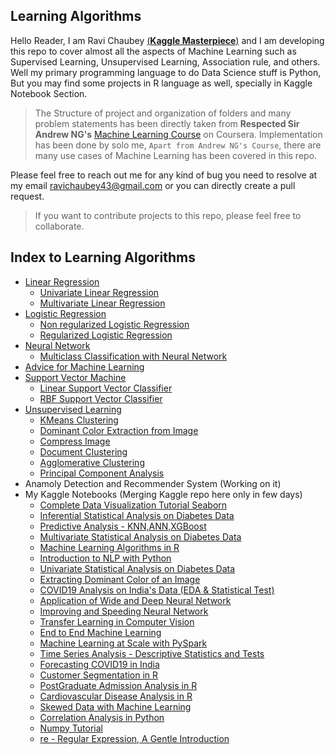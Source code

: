 ## Learning Algorithms

Hello Reader,
I am Ravi Chaubey [(**Kaggle Masterpiece**)](https://www.kaggle.com/ravichaubey1506) and I am developing this repo to cover almost all the aspects of Machine Learning such as Supervised Learning, Unsupervised Learning, Association rule, and others. Well my primary programming language to do Data Science stuff is Python, But you may find some projects in R language as well, specially in Kaggle Notebook Section.

>The Structure of project and organization of folders and many problem statements has been directly taken from **Respected Sir Andrew NG's** [Machine Learning Course](https://www.coursera.org/learn/machine-learning) on Coursera. Implementation has been done by solo me, `Apart from Andrew NG's Course`, there are many use cases of Machine Learning has been covered in this repo.

Please feel free to reach out me for any kind of bug you need to resolve at my email [ravichaubey43@gmail.com](mailto:ravichaubey43@gmail.com) or you can directly create a pull request.

>If you want to contribute projects to this repo, please feel free to collaborate.

## Index to Learning Algorithms

* [Linear Regression](https://github.com/ravichaubey/Learning-Algorithms/tree/main/Linear%20Regression)
  * [Univariate Linear Regression](https://github.com/ravichaubey/Learning-Algorithms/blob/main/Linear%20Regression/Linear%20Regression%20with%20One%20Variable.ipynb)
  * [Multivariate Linear Regression](https://github.com/ravichaubey/Learning-Algorithms/blob/main/Linear%20Regression/Linear%20Regression%20with%20Multiple%20Variable.ipynb)
* [Logistic Regression](https://github.com/ravichaubey/Learning-Algorithms/tree/main/Logistic%20Regression)
  * [Non regularized Logistic Regression](https://github.com/ravichaubey/Learning-Algorithms/blob/main/Logistic%20Regression/Logistic%20-%20Non%20Regularised%20%26%20Regularised.ipynb)
  * [Regularized Logistic Regression](https://github.com/ravichaubey/Learning-Algorithms/blob/main/Logistic%20Regression/Logistic%20-%20Non%20Regularised%20%26%20Regularised.ipynb)
* [Neural Network](https://github.com/ravichaubey/Learning-Algorithms/tree/main/Neural%20Network)
  * [Multiclass Classification with Neural Network](https://github.com/ravichaubey/Learning-Algorithms/blob/main/Neural%20Network/Multiclass%20Classification%20with%20NN.ipynb)
* [Advice for Machine Learning](https://github.com/ravichaubey/Learning-Algorithms/tree/main/Advice%20for%20ML)
* [Support Vector Machine](https://github.com/ravichaubey/Learning-Algorithms/tree/main/Support%20Vector%20Machine)
  * [Linear Support Vector Classifier](https://github.com/ravichaubey/Learning-Algorithms/blob/main/Support%20Vector%20Machine/Linear%20SVM.ipynb)
  * [RBF Support Vector Classifier](https://github.com/ravichaubey/Learning-Algorithms/blob/main/Support%20Vector%20Machine/RBF%20SVM.ipynb)
* [Unsupervised Learning](https://github.com/ravichaubey/Learning-Algorithms/tree/main/Unsupervised%20Learning)
  * [KMeans Clustering](https://github.com/ravichaubey/Learning-Algorithms/tree/main/Unsupervised%20Learning/KMeans%20Clustering)
  * [Dominant Color Extraction from Image](https://github.com/ravichaubey/Learning-Algorithms/tree/main/Unsupervised%20Learning/Dominant%20Colour%20Extraction)
  * [Compress Image](https://github.com/ravichaubey/Learning-Algorithms/tree/main/Unsupervised%20Learning/Image%20Compression)
  * [Document Clustering](https://github.com/ravichaubey/Learning-Algorithms/tree/main/Unsupervised%20Learning/Agglomerative%20Clustering)
  * [Agglomerative Clustering](https://github.com/ravichaubey/Learning-Algorithms/tree/main/Unsupervised%20Learning/Agglomerative%20Clustering)
  * [Principal Component Analysis](https://github.com/ravichaubey/Learning-Algorithms/tree/main/Unsupervised%20Learning/PCA)
* Anamoly Detection and Recommender System (Working on it)
* My Kaggle Notebooks (Merging Kaggle repo here only in few days)
  * [Complete Data Visualization Tutorial Seaborn](https://www.kaggle.com/ravichaubey1506/complete-data-visualization-tutorial-seaborn)
  * [Inferential Statistical Analysis on Diabetes Data](https://www.kaggle.com/ravichaubey1506/inferential-statistics-on-diabetes)
  * [Predictive Analysis - KNN,ANN,XGBoost](https://www.kaggle.com/ravichaubey1506/predictive-modelling-knn-ann-xgboost)
  * [Multivariate Statistical Analysis on Diabetes Data](https://www.kaggle.com/ravichaubey1506/multivariate-statistical-analysis-on-diabetes)
  * [Machine Learning Algorithms in R](https://www.kaggle.com/ravichaubey1506/top-machine-learning-algorithms-in-r)
  * [Introduction to NLP with Python](https://www.kaggle.com/ravichaubey1506/natural-language-processing-with-python)
  * [Univariate Statistical Analysis on Diabetes Data](https://www.kaggle.com/ravichaubey1506/univariate-statistical-analysis-on-diabetes)
  * [Extracting Dominant Color of an Image](https://www.kaggle.com/ravichaubey1506/extracting-dominant-color-of-an-image)
  * [COVID19 Analysis on India's Data (EDA & Statistical Test)](https://www.kaggle.com/ravichaubey1506/covid19-india-report-eda-statistical-test)
  * [Application of Wide and Deep Neural Network](https://www.kaggle.com/ravichaubey1506/learn-wide-deep-neural-network)
  * [Improving and Speeding Neural Network](https://www.kaggle.com/ravichaubey1506/speed-up-your-neural-network)
  * [Transfer Learning in Computer Vision](https://www.kaggle.com/ravichaubey1506/99-acc-inception-v3-on-rock-paper-scissor)
  * [End to End Machine Learning](https://www.kaggle.com/ravichaubey1506/end-to-end-machine-learning)
  * [Machine Learning at Scale with PySpark](https://www.kaggle.com/ravichaubey1506/machine-learning-at-scale-with-pyspark)
  * [Time Series Analysis - Descriptive Statistics and Tests](https://www.kaggle.com/ravichaubey1506/time-series-descriptive-statistics-and-tests)
  * [Forecasting COVID19 in India](https://www.kaggle.com/ravichaubey1506/facebook-prophet-rnn-and-ewma-on-covid19-ind)
  * [Customer Segmentation in R](https://www.kaggle.com/ravichaubey1506/mall-customer-segmentation)
  * [PostGraduate Admission Analysis in R](https://www.kaggle.com/ravichaubey1506/postgraduate-admission-analysis)
  * [Cardiovascular Disease Analysis in R](https://www.kaggle.com/ravichaubey1506/cardiovascular-disease-analysis)
  * [Skewed Data with Machine Learning](https://www.kaggle.com/ravichaubey1506/reshampling-credit-card-data)
  * [Correlation Analysis in Python](https://www.kaggle.com/ravichaubey1506/student-performance-correlation)
  * [Numpy Tutorial](https://www.kaggle.com/ravichaubey1506/essential-numpy)
  * [re - Regular Expression, A Gentle Introduction](https://www.kaggle.com/ravichaubey1506/re-regular-expression-a-gentle-introduction)
